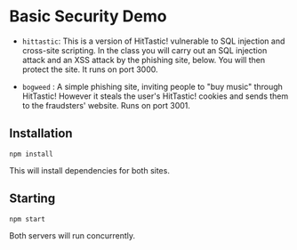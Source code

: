 # Basic Security Demo

- `hittastic`: This is a version of HitTastic! vulnerable to SQL injection and cross-site scripting. In the class you will carry out an SQL injection attack and an XSS attack by the phishing site, below. You will then protect the site. It runs on port 3000.

- `bogweed` : A simple phishing site, inviting people to "buy music" through HitTastic! However it steals the user's HitTastic! cookies and sends them to the fraudsters' website. Runs on port 3001.

## Installation

`npm install`

This will install dependencies for both sites.

## Starting

`npm start`

Both servers will run concurrently.
